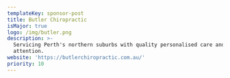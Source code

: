 ```yaml
---
templateKey: sponsor-post
title: Butler Chiropractic
isMajor: true
logo: /img/butler.png
description: >-
  Servicing Perth's northern suburbs with quality personalised care and
  attention.
website: 'https://butlerchiropractic.com.au/'
priority: 10
---
```


